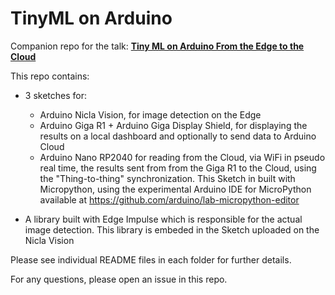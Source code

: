 # TinyML on Arduino

Companion repo for the talk: **[Tiny ML on Arduino From the Edge to the Cloud](https://www.linkedin.com/posts/italian-embedded_embeddedsystems-machinelearning-software-activity-7181276255814651905-kb8p?utm_source=share&utm_medium=member_desktop)**

This repo contains:
- 3 sketches for:
  - Arduino Nicla Vision, for image detection on the Edge
  - Arduino Giga R1 + Arduino Giga Display Shield, for displaying the results on a local dashboard and optionally to send data to Arduino Cloud
  - Arduino Nano RP2040 for reading from the Cloud, via WiFi in pseudo real time, the results sent from from the Giga R1 to the Cloud, using the "Thing-to-thing" synchronization.
    This Sketch in built with Micropython, using the experimental Arduino IDE for MicroPython available at https://github.com/arduino/lab-micropython-editor  
 
- A library built with Edge Impulse which is responsible for the actual image detection. This library is embeded in the Sketch uploaded on the Nicla Vision

Please see individual README files in each folder for further details.

For any questions, please open an issue in this repo.
